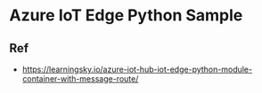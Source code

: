 # Azure IoT Edge Python Sample
## Ref
* https://learningsky.io/azure-iot-hub-iot-edge-python-module-container-with-message-route/
